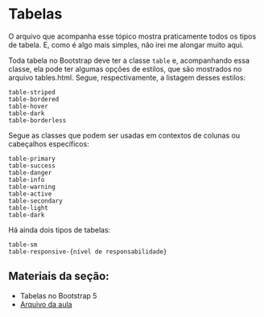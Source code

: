 # Tabelas

O arquivo que acompanha esse tópico mostra praticamente todos os tipos de tabela. E, como é algo mais simples, não irei me alongar muito aqui.

Toda tabela no Bootstrap deve ter a classe `table` e, acompanhando essa classe, ela pode ter algumas opções de estilos, que são mostrados no arquivo <a hred="/tables.html">tables.html</a>. Segue, respectivamente, a listagem desses estilos:

```
table-striped
table-bordered
table-hover
table-dark
table-borderless
```

Segue as classes que podem ser usadas em contextos de colunas ou cabeçalhos específicos:

```
table-primary
table-success
table-danger
table-info
table-warning
table-active
table-secondary
table-light
table-dark
```

Há ainda dois tipos de tabelas:

```
table-sm
table-responsive-{nível de responsabilidade}
```

## Materiais da seção:

- <a hred="https://www.w3schools.com/bootstrap5/bootstrap_tables.php">Tabelas no Bootstrap 5</a>
- <a href="/tables.html">Arquivo da aula</a>
